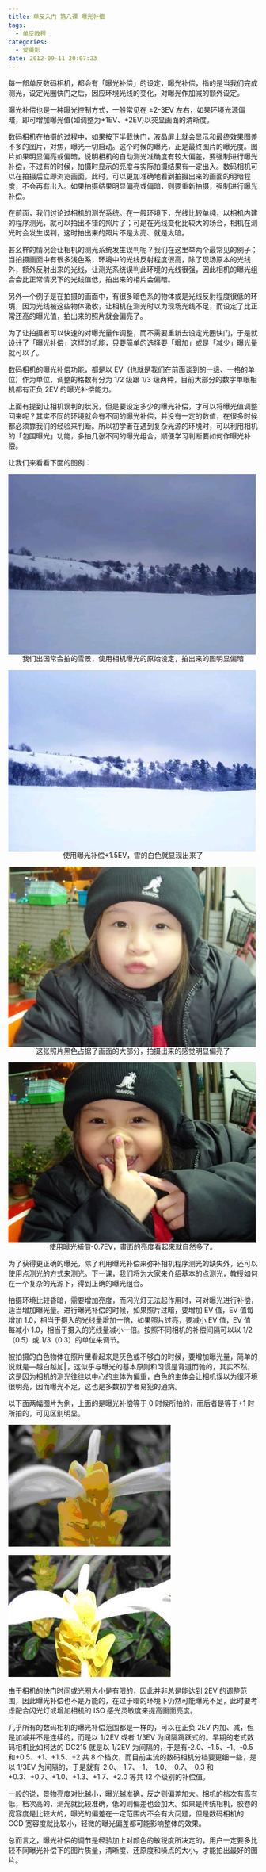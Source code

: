 ```yaml
---
title: 单反入门 第八课 曝光补偿
tags:
  - 单反教程
categories:
  - 爱摄影
date: 2012-09-11 20:07:23
---
```


每一部单反数码相机，都会有「曝光补偿」的设定，曝光补偿，指的是当我们完成测光，设定光圈快门之后，因应环境光线的变化，对曝光作加减的额外设定。

曝光补偿也是一种曝光控制方式，一般常见在 ±2-3EV 左右，如果环境光源偏暗，即可增加曝光值(如调整为+1EV、+2EV)以突显画面的清晰度。

数码相机在拍摄的过程中，如果按下半截快门，液晶屏上就会显示和最终效果图差不多的图片，对焦，曝光一切启动。这个时候的曝光，正是最终图片的曝光度。图片如果明显偏亮或偏暗，说明相机的自动测光准确度有较大偏差，要强制进行曝光补偿，不过有的时候，拍摄时显示的亮度与实际拍摄结果有一定出入。数码相机可以在拍摄后立即浏览画面，此时，可以更加准确地看到拍摄出来的画面的明暗程度，不会再有出入。如果拍摄结果明显偏亮或偏暗，则要重新拍摄，强制进行曝光补偿。

在前面，我们讨论过相机的测光系统。在一般环境下，光线比较单纯，以相机内建的程序测光，就可以拍出不错的照片了；可是在光线变化比较大的场合，相机在测光时会发生误判，这时拍出来的照片不是太亮、就是太暗。

甚幺样的情况会让相机的测光系统发生误判呢？我们在这里举两个最常见的例子；当拍摄画面中有很多浅色系，环境中的光线反射程度很高，除了现场原本的光线外，额外反射出来的光线，让测光系统误判此环境的光线很强，因此相机的曝光组合会比正常情况下的光线值低，拍出来的相片会偏暗。

另外一个例子是在拍摄的画面中，有很多暗色系的物体或是光线反射程度很低的环境，因为光线被这些物体吸收，让相机在测光时以为现场光线不足，而设定了比正常还高的曝光值，拍出来的照片就会偏亮了。

为了让拍摄者可以快速的对曝光量作调整，而不需要重新去设定光圈快门，于是就设计了「曝光补偿」这样的机能，只要简单的选择要「增加」或是「减少」曝光量就可以了。

数码相机的曝光补偿功能，都是以 EV（也就是我们在前面谈到的一级、一格的单位）作为单位，调整的格数有分为 1/2 级跟 1/3 级两种，目前大部分的数字单眼相机都有正负 2EV 的曝光补偿能力。

上面有提到让相机误判的状况，但是要设定多少的曝光补偿，才可以将曝光值调整回来呢？其实不同的环境就会有不同的曝光补偿，并没有一定的数值，在很多时候都必须靠我们的经验来判断。所以初学者在遇到复杂光源的环境时，可以利用相机的「包围曝光」功能，多拍几张不同的曝光组合，顺便学习判断要如何作曝光补偿。

让我们来看看下面的图例：

![](/images/SLR_eighth1.jpg)<p align="center" style="line-height: initial; margin-top: -20px;">我们出国常会拍的雪景，使用相机曝光的原始设定，拍出来的图明显偏暗</p>

![](/images/SLR_eighth2.jpg)<p align="center" style="line-height: initial; margin-top: -20px;">使用曝光补偿+1.5EV，雪的白色就显现出来了</p>

![](/images/SLR_eighth3.jpg)<p align="center" style="line-height: initial; margin-top: -20px;">这张照片黑色占据了画面的大部分，拍摄出来的感觉明显偏亮了</p>

![](/images/SLR_eighth4.jpg)<p align="center" style="line-height: initial; margin-top: -20px;">使用曝光補償-0.7EV，畫面的亮度看起來就自然多了。</p>

为了获得更正确的曝光，除了利用曝光补偿来弥补相机程序测光的缺失外，还可以使用点测光的方式来测光。下一课，我们将为大家来介绍基本的点测光，教授如何在一个复杂的光源下，得到正确的曝光组合。

拍摄环境比较昏暗，需要增加亮度，而闪光灯无法起作用时，可对曝光进行补偿，适当增加曝光量。进行曝光补偿的时候，如果照片过暗，要增加 EV 值，EV 值每增加 1.0，相当于摄入的光线量增加一倍，如果照片过亮，要减小 EV 值，EV 值每减小 1.0，相当于摄入的光线量减小一倍。按照不同相机的补偿间隔可以以 1/2（0.5）或 1/3（0.3）的单位来调节。

被拍摄的白色物体在照片里看起来是灰色或不够白的时候，要增加曝光量，简单的说就是―越白越加‖，这似乎与曝光的基本原则和习惯是背道而驰的，其实不然，这是因为相机的测光往往以中心的主体为偏重，白色的主体会让相机误以为很环境很明亮，因而曝光不足，这也是多数初学者易犯的通病。

以下面两幅图片为例，上面的是曝光补偿等于 0 时候所拍的，而后者是等于+1 时所拍的，可见区别明显。

![](/images/SLR_eighth5.jpg)

![](/images/SLR_eighth6.jpg)

由于相机的快门时间或光圈大小是有限的，因此并非总是能达到 2EV 的调整范围，因此曝光补偿也不是万能的，在过于暗的环境下仍然可能曝光不足，此时要考虑配合闪光灯或增加相机的 ISO 感光灵敏度来提高画面亮度。

几乎所有的数码相机的曝光补偿范围都是一样的，可以在正负 2EV 内加、减，但是加减并不是连续的，而是以 1/2EV 或者 1/3EV 为间隔跳跃式的。早期的老式数码相机比如柯达的 DC215 就是以 1/2EV 为间隔的，于是有-2.0、-1.5、-1、-0.5 和+0.5、+1、+1.5、+2 共 8 个档次，而目前主流的数码相机分档要更细一些，是以 1/3EV 为间隔的，于是就有-2.0、-1.7、-1、-1.0、-0.7、-0.3 和+0.3、+0.7、+1.0、+1.3、+1.7、+2.0 等共 12 个级别的补偿值。

一般的说，景物亮度对比越小，曝光越准确，反之则偏差加大。相机的档次有高有低，档次高的，测光就比较准确，低的则偏差也会加大。如果是传统相机，胶卷的宽容度是比较大的，曝光的偏差在一定范围内不会有大问题，但是数码相机的 CCD 宽容度就比较小，轻微的曝光偏差都可能影响整体的效果。

总而言之，曝光补偿的调节是经验加上对颜色的敏锐度所决定的，用户一定要多比较不同曝光补偿下的图片质量，清晰度、还原度和噪点的大小，才能拍出最好的图片。
